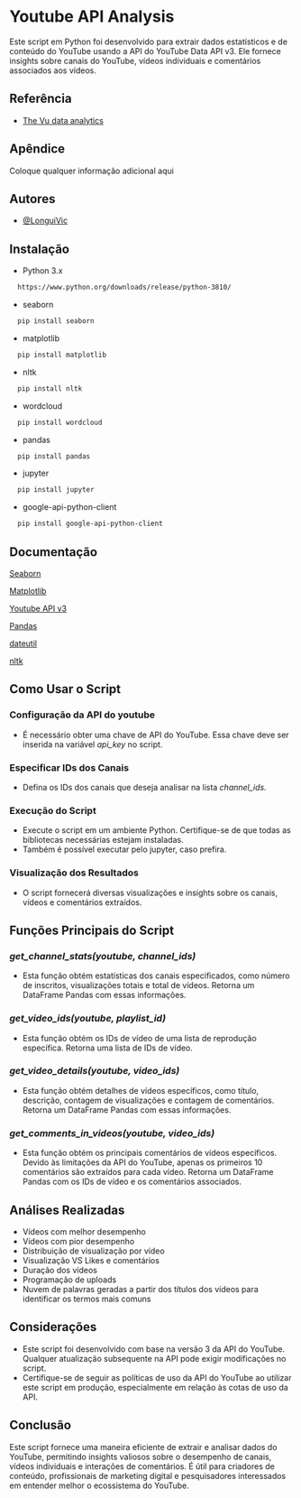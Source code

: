 
# Youtube API Analysis

Este script em Python foi desenvolvido para extrair dados estatísticos e de conteúdo do YouTube usando a API do YouTube Data API v3. Ele fornece insights sobre canais do YouTube, vídeos individuais e comentários associados aos vídeos.


## Referência

 - [The Vu data analytics](https://www.youtube.com/watch?v=D56_Cx36oGY)

## Apêndice

Coloque qualquer informação adicional aqui


## Autores

- [@LonguiVic](https://github.com/LonguiVic)


## Instalação

- Python 3.x
```bash
  https://www.python.org/downloads/release/python-3810/
```

- seaborn

```bash
  pip install seaborn
```
- matplotlib
```bash
  pip install matplotlib
```
- nltk
```bash
  pip install nltk
```
- wordcloud
```bash
  pip install wordcloud
```
- pandas
```bash
  pip install pandas
```
- jupyter
```bash
  pip install jupyter
```
- google-api-python-client
```bash
  pip install google-api-python-client
```


## Documentação

[Seaborn](https://seaborn.pydata.org/installing.html)

[Matplotlib](https://matplotlib.org/stable/index.html)

[Youtube API v3](https://console.cloud.google.com/apis/library/youtube.googleapis.com?project=new-project-418921)

[Pandas](https://pandas.pydata.org/docs/)

[dateutil](https://pypi.org/project/python-dateutil/)

[nltk](https://www.nltk.org)

## Como Usar o Script

### Configuração da API do youtube
- É necessário obter uma chave de API do YouTube. Essa chave deve ser inserida na variável *api_key* no script.

### Especificar IDs dos Canais
- Defina os IDs dos canais que deseja analisar na lista *channel_ids.*

### Execução do Script
- Execute o script em um ambiente Python. Certifique-se de que todas as bibliotecas necessárias estejam instaladas.
- Também é possível executar pelo jupyter, caso prefira.

### Visualização dos Resultados
- O script fornecerá diversas visualizações e insights sobre os canais, vídeos e comentários extraídos.

## Funções Principais do Script

### _get_channel_stats(youtube, channel_ids)_
- Esta função obtém estatísticas dos canais especificados, como número de inscritos, visualizações totais e total de vídeos. Retorna um DataFrame Pandas com essas informações.

### _get_video_ids(youtube, playlist_id)_
- Esta função obtém os IDs de vídeo de uma lista de reprodução específica. Retorna uma lista de IDs de vídeo.

### _get_video_details(youtube, video_ids)_
- Esta função obtém detalhes de vídeos específicos, como título, descrição, contagem de visualizações e contagem de comentários. Retorna um DataFrame Pandas com essas informações.

### _get_comments_in_videos(youtube, video_ids)_
- Esta função obtém os principais comentários de vídeos específicos. Devido às limitações da API do YouTube, apenas os primeiros 10 comentários são extraídos para cada vídeo. Retorna um DataFrame Pandas com os IDs de vídeo e os comentários associados.

## Análises Realizadas
- Vídeos com melhor desempenho
- Vídeos com pior desempenho
- Distribuição de visualização por vídeo
- Visualização VS Likes e comentários
- Duração dos vídeos
- Programação de uploads
- Nuvem de palavras geradas a partir dos títulos dos vídeos para identificar os termos mais comuns

## Considerações
- Este script foi desenvolvido com base na versão 3 da API do YouTube. Qualquer atualização subsequente na API pode exigir modificações no script.
- Certifique-se de seguir as políticas de uso da API do YouTube ao utilizar este script em produção, especialmente em relação às cotas de uso da API.

## Conclusão
Este script fornece uma maneira eficiente de extrair e analisar dados do YouTube, permitindo insights valiosos sobre o desempenho de canais, vídeos individuais e interações de comentários. É útil para criadores de conteúdo, profissionais de marketing digital e pesquisadores interessados em entender melhor o ecossistema do YouTube.




